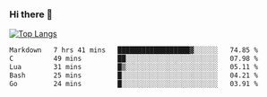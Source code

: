 ### Hi there 👋

<!--
**3Xpl0it3r/3Xpl0it3r** is a ✨ _special_ ✨ repository because its `README.md` (this file) appears on your GitHub profile.

Here are some ideas to get you started:

- 🔭 I’m currently working on ...
- 🌱 I’m currently learning ...
- 👯 I’m looking to collaborate on ...
- 🤔 I’m looking for help with ...
- 💬 Ask me about ...
- 📫 How to reach me: ...
- 😄 Pronouns: ...
- ⚡ Fun fact: ...
-->


[![Top Langs](https://github-readme-stats.vercel.app/api/top-langs/?username=3Xpl0it3r&layout=compact)](https://github.com/3Xpl0it3r/3Xpl0it3r)

<!--START_SECTION:waka-->

```txt
Markdown   7 hrs 41 mins   ██████████████████▓░░░░░░   74.85 %
C          49 mins         ██░░░░░░░░░░░░░░░░░░░░░░░   07.98 %
Lua        31 mins         █▒░░░░░░░░░░░░░░░░░░░░░░░   05.11 %
Bash       25 mins         █░░░░░░░░░░░░░░░░░░░░░░░░   04.21 %
Go         24 mins         █░░░░░░░░░░░░░░░░░░░░░░░░   03.91 %
```

<!--END_SECTION:waka-->
